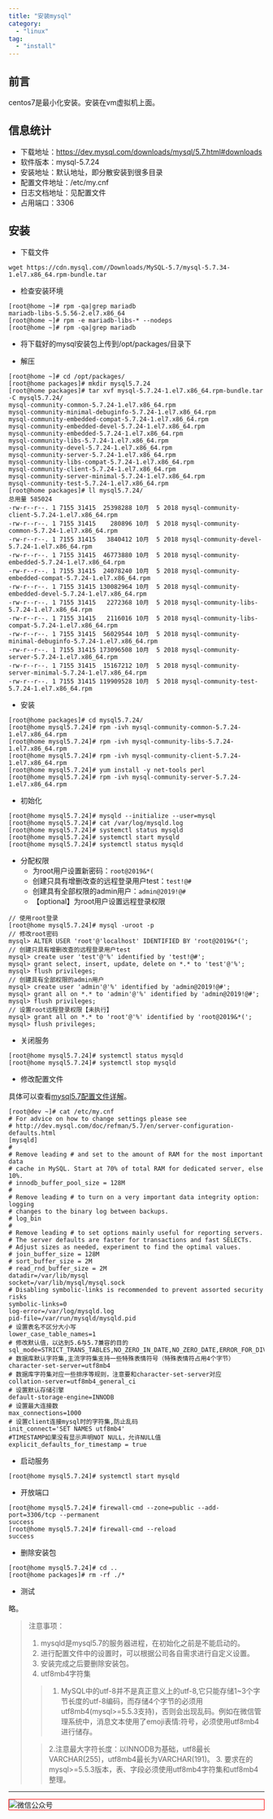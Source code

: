 ```yaml
---
title: "安装mysql"
category:
  - "linux"
tag:
  - "install"
---
```


## 前言

centos7是最小化安装。安装在vm虚拟机上面。

## 信息统计

- 下载地址：https://dev.mysql.com/downloads/mysql/5.7.html#downloads
- 软件版本：mysql-5.7.24
- 安装地址：默认地址，即分散安装到很多目录
- 配置文件地址：/etc/my.cnf
- 日志文档地址：见配置文件
- 占用端口：3306

## 安装

- 下载文件

```
wget https://cdn.mysql.com//Downloads/MySQL-5.7/mysql-5.7.34-1.el7.x86_64.rpm-bundle.tar
```

- 检查安装环境

```shell
[root@home ~]# rpm -qa|grep mariadb
mariadb-libs-5.5.56-2.el7.x86_64
[root@home ~]# rpm -e mariadb-libs-* --nodeps
[root@home ~]# rpm -qa|grep mariadb
```

- 将下载好的mysql安装包上传到/opt/packages/目录下

- 解压

```shell
[root@home ~]# cd /opt/packages/
[root@home packages]# mkdir mysql5.7.24
[root@home packages]# tar xvf mysql-5.7.24-1.el7.x86_64.rpm-bundle.tar -C mysql5.7.24/
mysql-community-common-5.7.24-1.el7.x86_64.rpm
mysql-community-minimal-debuginfo-5.7.24-1.el7.x86_64.rpm
mysql-community-embedded-compat-5.7.24-1.el7.x86_64.rpm
mysql-community-embedded-devel-5.7.24-1.el7.x86_64.rpm
mysql-community-embedded-5.7.24-1.el7.x86_64.rpm
mysql-community-libs-5.7.24-1.el7.x86_64.rpm
mysql-community-devel-5.7.24-1.el7.x86_64.rpm
mysql-community-server-5.7.24-1.el7.x86_64.rpm
mysql-community-libs-compat-5.7.24-1.el7.x86_64.rpm
mysql-community-client-5.7.24-1.el7.x86_64.rpm
mysql-community-server-minimal-5.7.24-1.el7.x86_64.rpm
mysql-community-test-5.7.24-1.el7.x86_64.rpm
[root@home packages]# ll mysql5.7.24/
总用量 585024
-rw-r--r--. 1 7155 31415  25398288 10月  5 2018 mysql-community-client-5.7.24-1.el7.x86_64.rpm
-rw-r--r--. 1 7155 31415    280896 10月  5 2018 mysql-community-common-5.7.24-1.el7.x86_64.rpm
-rw-r--r--. 1 7155 31415   3840412 10月  5 2018 mysql-community-devel-5.7.24-1.el7.x86_64.rpm
-rw-r--r--. 1 7155 31415  46773880 10月  5 2018 mysql-community-embedded-5.7.24-1.el7.x86_64.rpm
-rw-r--r--. 1 7155 31415  24078240 10月  5 2018 mysql-community-embedded-compat-5.7.24-1.el7.x86_64.rpm
-rw-r--r--. 1 7155 31415 130082964 10月  5 2018 mysql-community-embedded-devel-5.7.24-1.el7.x86_64.rpm
-rw-r--r--. 1 7155 31415   2272368 10月  5 2018 mysql-community-libs-5.7.24-1.el7.x86_64.rpm
-rw-r--r--. 1 7155 31415   2116016 10月  5 2018 mysql-community-libs-compat-5.7.24-1.el7.x86_64.rpm
-rw-r--r--. 1 7155 31415  56029544 10月  5 2018 mysql-community-minimal-debuginfo-5.7.24-1.el7.x86_64.rpm
-rw-r--r--. 1 7155 31415 173096508 10月  5 2018 mysql-community-server-5.7.24-1.el7.x86_64.rpm
-rw-r--r--. 1 7155 31415  15167212 10月  5 2018 mysql-community-server-minimal-5.7.24-1.el7.x86_64.rpm
-rw-r--r--. 1 7155 31415 119909528 10月  5 2018 mysql-community-test-5.7.24-1.el7.x86_64.rpm
```

- 安装

```shell
[root@home packages]# cd mysql5.7.24/
[root@home mysql5.7.24]# rpm -ivh mysql-community-common-5.7.24-1.el7.x86_64.rpm
[root@home mysql5.7.24]# rpm -ivh mysql-community-libs-5.7.24-1.el7.x86_64.rpm
[root@home mysql5.7.24]# rpm -ivh mysql-community-client-5.7.24-1.el7.x86_64.rpm
[root@home mysql5.7.24]# yum install -y net-tools perl
[root@home mysql5.7.24]# rpm -ivh mysql-community-server-5.7.24-1.el7.x86_64.rpm
```

- 初始化

```shell
[root@home mysql5.7.24]# mysqld --initialize --user=mysql
[root@home mysql5.7.24]# cat /var/log/mysqld.log
[root@home mysql5.7.24]# systemctl status mysqld
[root@home mysql5.7.24]# systemctl start mysqld
[root@home mysql5.7.24]# systemctl status mysqld
```

- 分配权限
  - 为root用户设置新密码：`root@2019&*(`
  - 创建只具有增删改查的远程登录用户test：`test!@#`
  - 创建具有全部权限的admin用户：`admin@2019!@#`
  - 【optional】为root用户设置远程登录权限

```shell
// 使用root登录
[root@home mysql5.7.24]# mysql -uroot -p
// 修改root密码
mysql> ALTER USER 'root'@'localhost' IDENTIFIED BY 'root@2019&*(';
// 创建只具有增删改查的远程登录用户test
mysql> create user 'test'@'%' identified by 'test!@#';
mysql> grant select, insert, update, delete on *.* to 'test'@'%';
mysql> flush privileges;
// 创建具有全部权限的admin用户
mysql> create user 'admin'@'%' identified by 'admin@2019!@#';
mysql> grant all on *.* to 'admin'@'%' identified by 'admin@2019!@#';
mysql> flush privileges;
// 设置root远程登录权限【未执行】
mysql> grant all on *.* to 'root'@'%' identified by 'root@2019&*(';
mysql> flush privileges;
```

- 关闭服务

```shell
[root@home mysql5.7.24]# systemctl status mysqld
[root@home mysql5.7.24]# systemctl stop mysqld
```

- 修改配置文件

具体可以查看[mysql5.7配置文件详解](../software/mysql5.7-config-file.md)。

```shell
[root@dev ~]# cat /etc/my.cnf
# For advice on how to change settings please see
# http://dev.mysql.com/doc/refman/5.7/en/server-configuration-defaults.html
[mysqld]
#
# Remove leading # and set to the amount of RAM for the most important data
# cache in MySQL. Start at 70% of total RAM for dedicated server, else 10%.
# innodb_buffer_pool_size = 128M
#
# Remove leading # to turn on a very important data integrity option: logging
# changes to the binary log between backups.
# log_bin
#
# Remove leading # to set options mainly useful for reporting servers.
# The server defaults are faster for transactions and fast SELECTs.
# Adjust sizes as needed, experiment to find the optimal values.
# join_buffer_size = 128M
# sort_buffer_size = 2M
# read_rnd_buffer_size = 2M
datadir=/var/lib/mysql
socket=/var/lib/mysql/mysql.sock
# Disabling symbolic-links is recommended to prevent assorted security risks
symbolic-links=0
log-error=/var/log/mysqld.log
pid-file=/var/run/mysqld/mysqld.pid
# 设置表名不区分大小写
lower_case_table_names=1
# 修改默认值，以达到5.6与5.7兼容的目的
sql_mode=STRICT_TRANS_TABLES,NO_ZERO_IN_DATE,NO_ZERO_DATE,ERROR_FOR_DIVISION_BY_ZERO,NO_AUTO_CREATE_USER,NO_ENGINE_SUBSTITUTION
# 数据库默认字符集,主流字符集支持一些特殊表情符号（特殊表情符占用4个字节）
character-set-server=utf8mb4
# 数据库字符集对应一些排序等规则，注意要和character-set-server对应
collation-server=utf8mb4_general_ci
# 设置默认存储引擎
default-storage-engine=INNODB
# 设置最大连接数
max_connections=1000
# 设置client连接mysql时的字符集,防止乱码
init_connect='SET NAMES utf8mb4'
#TIMESTAMP如果没有显示声明NOT NULL，允许NULL值
explicit_defaults_for_timestamp = true
```

- 启动服务
```shell
[root@home mysql5.7.24]# systemctl start mysqld
```

- 开放端口
```shell
[root@home mysql5.7.24]# firewall-cmd --zone=public --add-port=3306/tcp --permanent
success
[root@home mysql5.7.24]# firewall-cmd --reload
success
```

- 删除安装包

```shell
[root@home mysql5.7.24]# cd ..
[root@home packages]# rm -rf ./*
```

- 测试

略。


> 注意事项：
> 1. mysqld是mysql5.7的服务器进程，在初始化之前是不能启动的。
> 2. 进行配置文件中的设置时，可以根据公司各自需求进行自定义设置。
> 3. 安装完成之后要删除安装包。
> 4. utf8mb4字符集
> > 1. MySQL中的utf-8并不是真正意义上的utf-8,它只能存储1~3个字节长度的utf-8编码，而存储4个字节的必须用utf8mb4(mysql>=5.5.3支持)，否则会出现乱码。例如在微信管理系统中，消息文本使用了emoji表情:符号，必须使用utf8mb4进行储存。
>
>  > 2.注意最大字符长度：以INNODB为基础，utf8最长VARCHAR(255)，utf8mb4最长为VARCHAR(191)。
> > 3. 要求在的mysql>=5.5.3版本，表、字段必须使用utf8mb4字符集和utf8mb4整理。


---

<img style="border:1px red solid; display:block; margin:0 auto;" :src="$withBase('/qrcode.jpg')" alt="微信公众号" />

